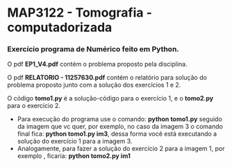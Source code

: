 # MAP3122 - Tomografia - computadorizada
### Exercício programa de Numérico feito em Python.

O pdf **EP1_V4.pdf** contém o problema proposto pela disciplina. 

O pdf **RELATORIO - 11257630.pdf** contém o relatório para solução do problema proposto junto com a solução dos exercícios 1 e 2.

O código **tomo1.py** é a solução-código para o exercício 1, e o **tomo2.py** para o exercício 2.

- Para execução do programa use o comando: **python tomo1.py** seguido da imagem que vc quer, por exemplo, no caso da imagem 3 o comando final fica: **python tomo1.py im3**, dessa forma você está executando a solução do exercício 1 para a imagem 3.
- Analogamente, para fazer a solução do exercício 2 para a imagem 1, por exemplo , ficaria: **python tomo2.py im1**
